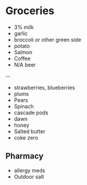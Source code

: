 
# Groceries

- 3% milk
- garlic
- broccoli or other green side
- potato
- Salmon
- Coffee
- N/A beer

--

- strawberries, blueberries
- plums
- Pears
- Spinach
- cascade pods
- dawn
- honey
- Salted butter
- coke zero

## Pharmacy

- allergy meds
- Outdoor salt
